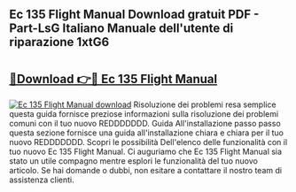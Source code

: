 ## Ec 135 Flight Manual Download gratuit PDF - Part-LsG Italiano Manuale dell'utente di riparazione 1xtG6

# <h2><a href="http://dfb926l.blite.top/?on=Ec+135+Flight+Manual">🔗Download 👉🔴 Ec 135 Flight Manual</a></h2>

[![Ec 135 Flight Manual download](https://i.imgur.com/lujVjoI.png)](http://dfb926l.blite.top/?on=Ec+135+Flight+Manual)
Risoluzione dei problemi resa semplice questa guida fornisce preziose informazioni sulla risoluzione dei problemi comuni con il tuo nuovo REDDDDDDD. Guida All'installazione passo passo questa sezione fornisce una guida all'installazione chiara e chiara per il tuo nuovo REDDDDDDD. Scopri le possibilità Dell'elenco delle funzionalità con il tuo nuovo Ec 135 Flight Manual. Ci auguriamo che Ec 135 Flight Manual sia stato un utile compagno mentre esplori le funzionalità del tuo nuovo articolo. Se hai domande o dubbi, non esitare a contattare il nostro team di assistenza clienti.

